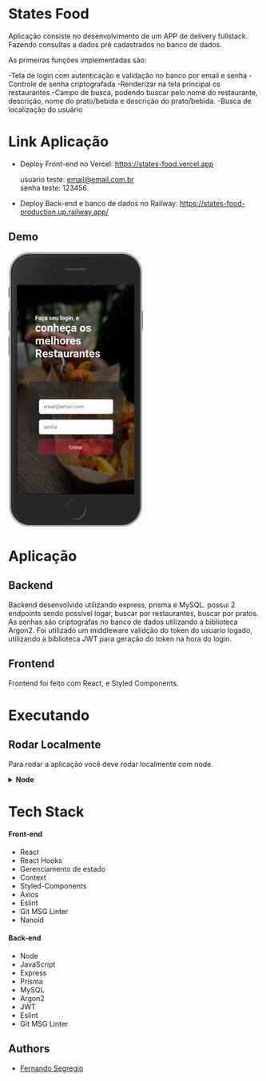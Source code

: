 # States Food

Aplicação consiste no desenvolvimento de um APP de delivery fullstack. Fazendo consultas a dados pré cadastrados no banco de dados.

As primeiras funções implementadas são:

-Tela de login com autenticação e validação no banco por email e senha 
-Controle de senha criptografada
-Renderizar na tela principal os restaurantes
-Campo de busca, podendo buscar pelo nome do restaurante, descrição, nome do prato/bebida e descrição do prato/bebida.
-Busca de localização do usuário

# Link Aplicação

- Deploy Front-end no Vercel: 
https://states-food.vercel.app

  usuario teste: email@email.com.br
<br/>senha teste: 123456

- Deploy Back-end e banco de dados no Railway:
https://states-food-production.up.railway.app/

## Demo

<img src="./frontend/states_food.png" height='550em'/>


# Aplicação



## Backend

Backend desenvolvido utilizando express, prisma e MySQL. possui 2 endpoints sendo possível logar, buscar por restaurantes, buscar por pratos.
As senhas são criptografas no banco de dados utilizando a biblioteca Argon2.
Foi utilizado um middleware validção do token do usuario logado, utilizando a biblioteca JWT para geração do token na hora do login.


## Frontend

Frontend foi feito com React, e Styled Components.

# Executando

## Rodar Localmente

Para rodar a aplicação você deve rodar localmente com node.

<details>

<summary><b>Node</b></summary>

## Pré-Requisitos

Para rodar a aplicação é necessário ter instalado o [Node](https://nodejs.org/en/) e um banco de dados funcionando [MySQL](https://www.mysql.com/)

## Rodando no Node

O Projeto conta com um repositório monorepo utilizando yarn workspaces, e turborepo, para ligar o projeto só precisamos fazer o build e depois o start. veja abaixo:

Clone o projeto

```bash
  git clone git@github.com:FernandoSegregio/states-food.git
```

Navegue até o diretório do projeto

```bash
  cd states-food
```

  
<details>
  

<summary><b>Back-end</b></summary>


Entre na pasta backend

```bash
  cd backend
```
  
Instalando as dependências
```bash
  npm install
```
  
Criando as variáveis de ambiente

Digite o comando abaixo
```bash
  touch .env
```
Abra o arquivo e insira as seguintes informações
```bash
  
DATABASE_URL="mysql://root:password@localhost:3306/grao" 
JWT_SECRET="batatinha"
VITE_API_URL=http://localhost:3001
```
> Onde **root** é seu usuário e **password** é sua senha.
  


Iniciando o Prisma e populando o banco
```bash
  npx prisma generate && npx prisma migrate dev
```

Iniciando o Back-end
```bash
 npm run dev
```
  
</details>
  

<details>
  
<summary><b>Front-end</b></summary>
  
Entre na pasta frontend

```bash
  cd frontend
```
  
Digite o comando abaixo
```bash
  touch .env
```
Abra o arquivo e insira as seguintes informações
```bash
VITE_API_URL=http://localhost:3001/
VITE_YOUR_KEY_GOOGLE=[insira aqui sua key da api de localização do google]
```
  
Instalando as dependências
```bash
  npm install
```

Iniciando o Front-end
```bash
 npm run dev
```
</details>


## Agora o projeto já está rodando.

```bash
  Frontend: http://localhost:3000
  Backend: http://localhost:3001
```


</details>

# Tech Stack

#### Front-end
- React
- React Hooks
- Gerenciamento de estado
- Context
- Styled-Components
- Axios
- Eslint
- Git MSG Linter
- Nanoid

#### Back-end

- Node
- JavaScript
- Express
- Prisma
- MySQL
- Argon2
- JWT
- Eslint
- Git MSG Linter

## Authors

- [Fernando Segregio](https://github.com/FernandoSegregio)
